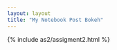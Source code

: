 ```yaml
---
layout: layout
title: "My Notebook Post Bokeh"
---
```

<div>
{% include as2/assigment2.html %}
</div>